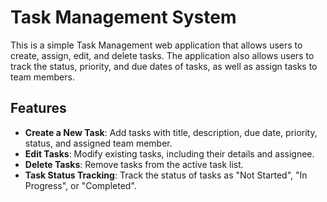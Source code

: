 # Task Management System

This is a simple Task Management web application that allows users to create, assign, edit, and delete tasks. The application also allows users to track the status, priority, and due dates of tasks, as well as assign tasks to team members.

## Features
- **Create a New Task**: Add tasks with title, description, due date, priority, status, and assigned team member.
- **Edit Tasks**: Modify existing tasks, including their details and assignee.
- **Delete Tasks**: Remove tasks from the active task list.
- **Task Status Tracking**: Track the status of tasks as "Not Started", "In Progress", or "Completed".
